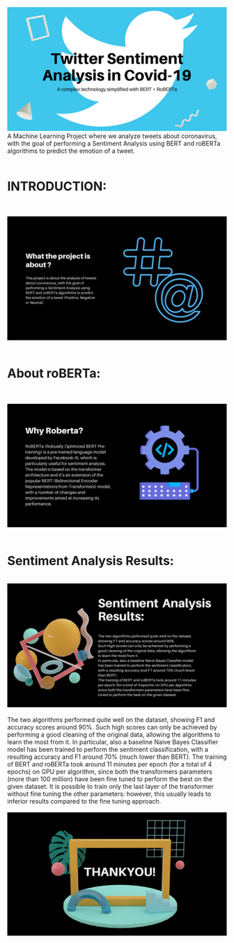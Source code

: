 <img src="https://github.com/Vaidehii28/Twitter_sentiment_analysis/blob/main/images/bg.jpg">
A Machine Learning Project where we analyze tweets about coronavirus, with the goal of performing a Sentiment Analysis using BERT and roBERTa algorithms to predict the emotion of a tweet.
<br> <br>
<h1>INTRODUCTION:</h1> <br> <br>
<img src="https://github.com/Vaidehii28/Twitter_sentiment_analysis/blob/main/images/intro.jpg">
<br><br>
<h1>About roBERTa:</h1>
<br><br>
<img src="https://github.com/Vaidehii28/Twitter_sentiment_analysis/blob/main/images/roberta.jpg">
<br><br>
<h1>Sentiment Analysis Results:</h1>
<br>
<img src="https://github.com/Vaidehii28/Twitter_sentiment_analysis/blob/main/images/result.jpg">
<br><br>
The two algorithms performed quite well on the dataset, showing F1 and accuracy scores around 90%.
Such high scores can only be achieved by performing a good cleaning of the original data, allowing the algorithms to learn the most from it.
In particular, also a baseline Naive Bayes Classifier model has been trained to perform the sentiment classification, with a resulting accuracy and F1 around 70% (much lower than BERT).
The training of BERT and roBERTa took around 11 minutes per epoch (for a total of 4 epochs) on GPU per algorithm, since both the transformers parameters (more than 100 million) have been fine tuned to perform the best on the given dataset. It is possible to train only the last layer of the transformer without fine tuning the other parameters: however, this usually leads to inferior results compared to the fine tuning approach.
<br><br>
<img src="https://github.com/Vaidehii28/Twitter_sentiment_analysis/blob/main/images/thankyou.jpg">
